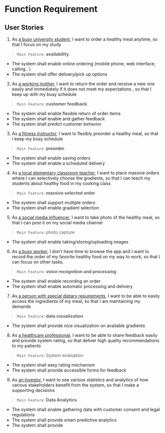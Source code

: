 
# Function Requirement 

## User Stories
1. As <ins>a busy university student</ins>, I want to order a healthy meal anytime, so that I focus on my study

> `Main Feature`: **availability**. 

- The system shall enable online ordering (mobile phone, web interface, calling.. )
- The system shall offer delivery/pick up options 

2. As <ins>a working mother</ins>, I want to return the order and receive a new one easily and immediately if it does not meet my expectations , so that I keep up with my busy schedule

> `Main Feature`: **customer feedback**.

- The system shall enable flexible return of order items
- The system shall enable and gather feedback
- The system shall predict customer behavior 

3. As <ins>a fitness instructor</ins>, I want to flexibly preorder a healthy meal, so that I keep my busy schedule

> `Main Feature`: **preorder**.

- The system shall enable saving orders
- The system shall enable a scheduled delivery

4. As <ins>a local elementary classroom teacher</ins>, I want to place massive orders where I can selectively choose the gradients, so that  I can teach my students about healthy food in my cooking class

> `Main Feature`: **massive selected order**

- The system shall support multiple orders
- The system shall enable gradient selection

5. As <ins>a social media influencer</ins>, I want to take photo of the healthy meal, so that I can post it on my social media channel

> `Main Feature`: photo capture

- The system shall enable taking/storing/uploading images

6. As <ins>a busy worker</ins>, I don’t have time to browse the app and I want to record the order of my favorite healthy food on my way to work, so that I can focus on other tasks. 

>`Main Feature`: **voice recognition and processing**

- The system shall enable recording an order
- The system shall enable automatic processing and delivery

7. As <ins>a person with special dietary requirements</ins>, I want to be able to easily access the ingredients of my meal, so that I am maintaining my demands

> `Main Feature`: **data visualization**

- The system shall provide nice visualization on available gradients

8. As <ins>a healthcare professional</ins>, I want to be able to share feedback easily and provide system rating, so that deliver high quality recommendations to my patients 

> `Main Feature`: System evaluation

- The system shall easy rating mechanism
- The system shall provide accessible forms for feedback

9. As <ins>an investor</ins>, I want to see various statistics and analytics of how various stakeholders benefit from the system, so that I make a supporting decisions

> `Main Feature`: **Data Analytics**

- The system shall enable gathering data with customer consent and legal regulations
- The system shall provide smart predictive analytics 
- The system shall provide





